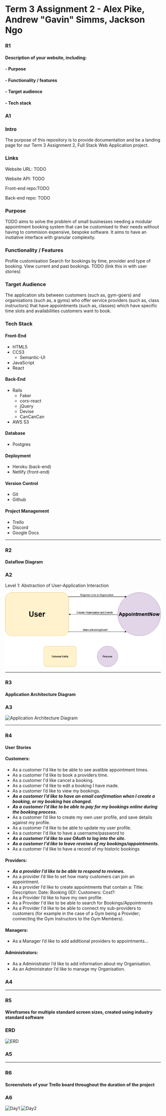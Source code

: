 # Term 3 Assignment 2 - Alex Pike, Andrew "Gavin" Simms, Jackson Ngo

### R1

#### Description of your website, including:

#### - Purpose

#### - Functionality / features

#### - Target audience

#### - Tech stack

### A1

### **Intro**

The purpose of this repository is to provide documentation and be a landing page for our Term 3 Assignment 2, Full Stack Web Application project.

### **Links**

Website URL: TODO

Website API: TODO

Front-end repo:TODO

Back-end repo: TODO

### **Purpose**

TODO aims to solve the problem of small businesses needing a modular appointment booking system that can be customised to their needs without having to commision expensive, bespoke software. It aims to have an inutiative interface with granular complexity.

### **Functionality / Features**

Profile customisation
Search for bookings by time, provider and type of booking.
View current and past bookings.
TODO (link this in with user stories)

### **Target Audience**

The application sits between customers (such as, gym-goers) and organisations (such as, a gyms) who offer service providers (such as, class instructors) that have appointments (such as, classes) which have specific time slots and availabilities customers want to book.

### **Tech Stack**

#### Front-End

- HTML5
- CCS3
  - Semantic-UI
- JavaScript
- React

#### Back-End

- Rails
  - Faker
  - cors-react
  - jQuery
  - Devise
  - CanCanCan
- AWS S3

#### Database

- Postgres

#### Deployment

- Heroku (back-end)
- Netlify (front-end)

#### Version Control

- Git
- Github

#### Project Management

- Trello
- Discord
- Google Docs

---

### R2

#### Dataflow Diagram

### A2

Level 1: Abstraction of User-Application Interaction

![Dataflow Diagram - Level 1](docs/dataflow-lv1.png "Dataflow Diagram")

---

### R3

#### Application Architecture Diagram

### A3

![Application Architecture Diagram](docs/AAD.png "Application Architecture Diagram")

---

### R4

#### User Stories

#### Customers:

- As a customer I'd like to be able to see avalible appointment times.
- As a customer I'd like to book a providers time.
- As a customer I'd like cancel a booking.
- As a customer I'd like to edit a booking I have made.
- As a customer I’d like to view my bookings.
- **_As a customer I’d like to have an email confirmation when I create a booking, or my booking has changed._**
- **_As a customer I’d like to be able to pay for my bookings online during the booking process._**
- As a customer I’d like to create my own user profile, and save details against my profile.
- As a customer I'd like to be able to update my user profile.
- As a customer I'd like to have a username/password to
- **_As a customer I’d like to use OAuth to log into the site._**
- **_As a customer I'd like to leave reveiws of my bookings/appointments._**
- As a customer I'd like to have a record of my historic bookings

#### Providers:

- **_As a provider I’d like to be able to respond to reviews._**
- As a provider I’d like to set how many customers can join an appointment.
- As a provider I’d like to create appointments that contain a: Title: Description: Date: Booking (ID): Customers: Cost?:
- As a Provider I’d like to have my own profile.
- As a Provider I'd like to be able to search for Bookings/Appointments
- As a Provider I'd like to be able to connect my sub-providers to customers (for example in the case of a Gym being a Provider; connecting the Gym Instructors to the Gym Members).

#### Managers:

- As a Manager I’d like to add additional providers to appointments…

#### Administrators:

- As a Administrator I’d like to add information about my Organisation.
- As an Administrator I’d like to manage my Organisation.

### A4

---

### R5

#### Wireframes for multiple standard screen sizes, created using industry standard software

### ERD

![ERD](https://lucid.app/publicSegments/view/1d6c8421-6cd8-4ebf-99b4-b9814e521d43/image.png "ERD")

### A5

---

### R6

#### Screenshots of your Trello board throughout the duration of the project

### A6

![Day1](docs/Trello-Day1.png "Day1")
![Day2](docs/Trello-Day2.png "Day2")
